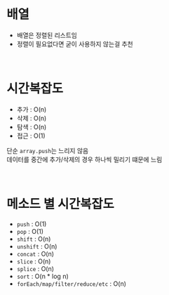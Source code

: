 # 배열

- 배열은 정렬된 리스트임
- 정렬이 필요없다면 굳이 사용하지 않는걸 추천

<br/>

# 시간복잡도

- 추가 : O(n)
- 삭제 : O(n)
- 탐색 : O(n)
- 접근 : O(1)

단순 `array.push`는 느리지 않음  
데이터를 중간에 추가/삭제의 경우 하나씩 밀리기 떄문에 느림

<br/>

# 메소드 별 시간복잡도

- `push` : O(1)
- `pop` : O(1)
- `shift` : O(n)
- `unshift` : O(n)
- `concat` : O(n)
- `slice` : O(n)
- `splice` : O(n)
- `sort` : O(n \* log n)
- `forEach/map/filter/reduce/etc` : O(n)
